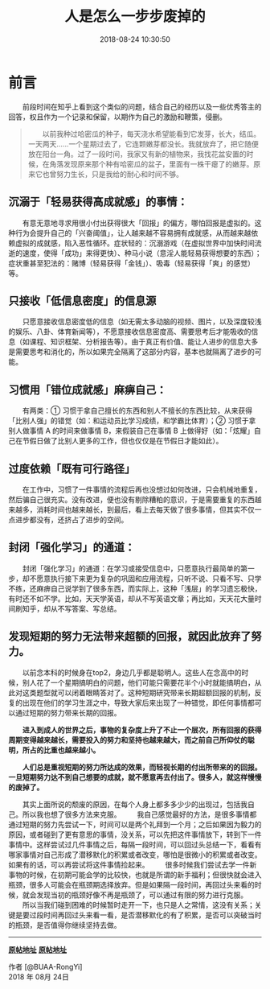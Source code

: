 ﻿---
title: 人是怎么一步步废掉的
date: 2018-08-24 10:30:50
categorise: 感悟贴

---


# 前言
&#8195;&#8195;前段时间在知乎上看到这个类似的问题，结合自己的经历以及一些优秀答主的回答，权且作为一个记录和保留，以期作为自己的激励和鞭策，侵删。

> &#8195;&#8195;以前我种过哈密瓜的种子，每天浇水希望能看到它发芽，长大，结瓜。一天两天……一个星期过去了，它连颗嫩芽都没长。我就放弃了，把它随便放在阳台一角。过了一段时间，我家又有新的植物来，我找花盆安置的时候，在角落发现原来那个种有哈密瓜的盆子，里面有一株干瘪了的嫩芽。原来它也曾努力生长，只是我给的耐心和时间不够。

<!-- more -->


## 沉溺于「轻易获得高成就感」的事情：

&#8195;&#8195;有意无意地寻求用很小付出获得很大「回报」的偏方，哪怕回报是虚拟的。这种行为会提升自己的「兴奋阈值」，让人越来越不容易拥有成就感，从而越来越依赖虚拟的成就感，陷入恶性循环。症状轻的：沉溺游戏（在虚拟世界中加快时间流逝的速度，使得「成功」来得更快）、种马小说（意淫人能轻易获得想要的东西）；症状重甚至犯法的：赌博（轻易获得「金钱」）、吸毒（轻易获得「爽」的感觉）等。


## 只接收「低信息密度」的信息源


&#8195;&#8195;只愿意接收信息密度低的信息（如无需太多动脑的视频、图片，以及深度较浅的娱乐、八卦、体育新闻等），不愿意接收信息密度高、需要思考后才能吸收的信息（如课程、知识框架、分析报告等）。由于真正有价值、能让人进步的信息大多是需要思考和消化的，所以如果完全隔离了这部分内容，基本也就隔离了进步的可能。


## 习惯用「错位成就感」麻痹自己：
&#8195;&#8195;有两类：① 习惯于拿自己擅长的东西和别人不擅长的东西比较，从来获得「比别人强」的错觉（如：和运动员比学习成绩，和学霸比体育）；② 习惯于拿别人做事情 A 的时间来做事情 B，来假装自己在事情 B 上做得好（如：「炫耀」自己在节假日做了比别人更多的工作，但也仅仅是在节假日才能如此）。


## 过度依赖「既有可行路径」

&#8195;&#8195;在工作中，习惯了一件事情的流程后再也没想过如何改进，只会机械地重复，然后骗自己很充实。没有改进，便也没有剔除糟粕的意识，于是需要重复的东西越来越多，消耗时间也越来越长，到最后，看上去每天做了很多事情，但其实不仅一点进步都没有，还挤占了进步的空间。


## 封闭「强化学习」的通道：

&#8195;&#8195;封闭「强化学习」的通道：在学习或接受信息中，只愿意执行最简单的第一步，却不愿意执行接下来更为复杂的巩固和应用流程，只听不说、只看不写、只学不练，还麻痹自己说学到了很多东西，而实际上，这种「浅层」的学习遗忘极快，有时还不如不学。比如，天天学英语，却从不写英语文章；再比如，天天花大量时间刷知乎，却从不写答案、写总结。

## 发现短期的努力无法带来超额的回报，就因此放弃了努力。



&#8195;&#8195;以前念本科的时候身在top2，身边几乎都是聪明人。这些人在念高中的时候，别人花了一个星期搞明白的问题，他们可能只需要花半个小时就能搞明白，从此对这类题型就可以闭着眼睛答对了。这种短期研究带来长期超额回报的机制，反复的出现在他们的学习生涯之中，导致大家后来出现了一种错觉，即任何事情都可以通过短期的努力带来长期的回报。

&#8195;&#8195;**进入到成人的世界之后，事物的复杂度上升了不止一个层次，所有回报的获得周期变得越来越长，需要投入的努力和坚持也越来越大，而之前自己所仰仗的聪明，所占的比重也越来越小。**


&#8195;&#8195;**人们总是重视短期的努力所达成的效果，而轻视长期的付出所带来的的回报。一旦短期努力达不到自己想要的成就，就不愿意再去付出了。很多人，就这样慢慢的废掉了。**

&#8195;&#8195;其实上面所说的颓废的原因，在每个人身上都多多少少的出现过，包括我自己。所以我也想了很多方法来克服。
&#8195;&#8195;我自己感觉最好的方法，是很多事情都通过短期的努力先尝试一下，时间可以是两个礼拜到一个月；之后如果因为毅力的原因，或者碰到了更有意思的事情，没关系，可以先把这件事情放下，转到下一件事情中。这样尝试过几件事情之后，每隔一段时间，可以回过头总结一下，看看有哪家事情对自己形成了潜移默化的积累或者改变，哪怕是很微小的积累或者改变。如果有的话，可以再尝试将这件事情捡起来。
&#8195;&#8195;很多时候我们尝试去学一件新事物的时候，在初期可能会学的比较快，也就是所谓的新手福利；但很快就会进入瓶颈，很多人可能会在瓶颈期选择放弃。但是如果隔一段时间，再回过头来看的时候，就会发现当初的瓶颈好像不再是瓶颈了，可以通过有限的努力进行克服。
&#8195;&#8195;所以当我们碰到困难的时候暂时走开一下，也只是人之常情，这没有关系；关键是要过段时间再回过头来看一看，是否潜移默化的有了积累，是否可以突破当时的瓶颈，是否值得你继续坚持去做。




------
[**原帖地址**](https://www.zhihu.com/people/zengjiaplus/answers)
[**原帖地址**](https://www.zhihu.com/question/43607087/answer/321637059)


作者 [@BUAA-RongYi]  
2018 年 08月 24日    



